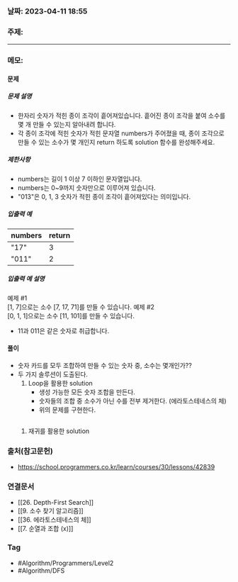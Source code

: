 ### 날짜: 2023-04-11 18:55

### 주제: 
---
### 메모: 
#### 문제
##### 문제 설명
- 한자리 숫자가 적힌 종이 조각이 흩어져있습니다. 흩어진 종이 조각을 붙여 소수를 몇 개 만들 수 있는지 알아내려 합니다.
- 각 종이 조각에 적힌 숫자가 적힌 문자열 numbers가 주어졌을 때, 종이 조각으로 만들 수 있는 소수가 몇 개인지 return 하도록 solution 함수를 완성해주세요.
##### 제한사항
-   numbers는 길이 1 이상 7 이하인 문자열입니다.
-   numbers는 0~9까지 숫자만으로 이루어져 있습니다.
-   "013"은 0, 1, 3 숫자가 적힌 종이 조각이 흩어져있다는 의미입니다.
##### 입출력 예
| numbers | return |
| ------- | ------ |
| "17"    | 3      |
| "011"   | 2      |

##### 입출력 예 설명
예제 #1  
[1, 7]으로는 소수 [7, 17, 71]를 만들 수 있습니다.
예제 #2  
[0, 1, 1]으로는 소수 [11, 101]를 만들 수 있습니다.
-   11과 011은 같은 숫자로 취급합니다.
#### 풀이 
- 숫자 카드를 모두 조합하여 만들 수 있는 숫자 중, 소수는 몇개인가?? 
- 두 가지 솔루션이 도출된다. 
	1. Loop을 활용한 solution
		- 생성 가능한 모든 숫자 조합을 만든다. 
		- 숫자들의 조합 중 소수가 아닌 수를 전부 제거한다. (에라토스테네스의 체)
		- 위의 문제를 구현한다. 
	~~~ swift 
	
	~~~
	1. 재귀를 활용한 solution 

### 출처(참고문헌) 
- https://school.programmers.co.kr/learn/courses/30/lessons/42839

### 연결문서 
- [[26. Depth-First Search]]
- [[9. 소수 찾기 알고리즘]]
- [[36. 에라토스테네스의 체]]
- [[7. 순열과 조합 (x)]]

### Tag
- #Algorithm/Programmers/Level2 
- #Algorithm/DFS 

